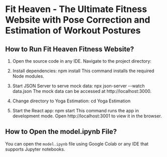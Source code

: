 # Fit Heaven - The Ultimate Fitness Website with Pose Correction and Estimation of Workout Postures

## How to Run Fit Heaven Fitness Website?

1. Open the source code in any IDE.
   Navigate to the project directory:

2. Install dependencies:
   npm install
   This command installs the required Node modules.

3. Start JSON Server to serve mock data:
   npx json-server --watch data.json
   The mock data can be accessed at http://localhost:3000.

4. Change directory to Yoga Estimation:
   cd Yoga Estimation

5. Start the React app:
   npm start
	This command runs the app in development mode. Open 		http://localhost:3001 to view it in the browser.


## How to Open the model.ipynb File?

You can open the `model.ipynb` file using Google Colab or any IDE that supports Jupyter notebooks.

